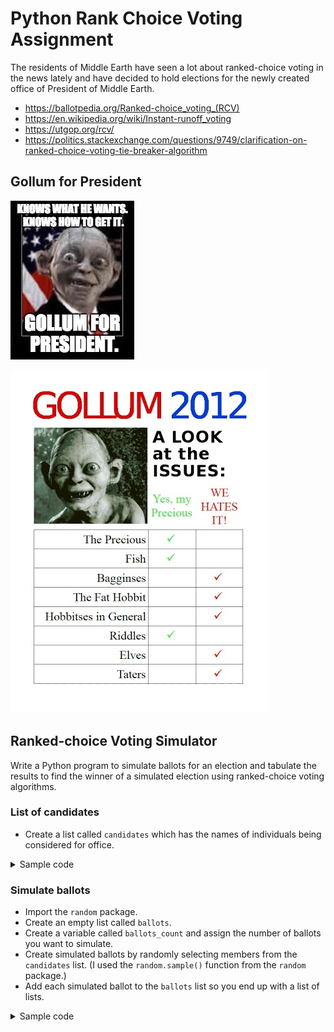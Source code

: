 # Python Rank Choice Voting Assignment

The residents of Middle Earth have seen a lot about ranked-choice voting in the news lately and have decided to hold elections for the newly created office of President of Middle Earth.

* https://ballotpedia.org/Ranked-choice_voting_(RCV)
* https://en.wikipedia.org/wiki/Instant-runoff_voting
* https://utgop.org/rcv/
* https://politics.stackexchange.com/questions/9749/clarification-on-ranked-choice-voting-tie-breaker-algorithm

## Gollum for President

![Gollum for President Issues](/images/GollumPresident1.jpg)

![Gollum for President Issues](/images/GollumPresidentIssues.jpg)

## Ranked-choice Voting Simulator

Write a Python program to simulate ballots for an election and tabulate the results to find the winner of a simulated election using ranked-choice voting algorithms.


### List of candidates

* Create a list called `candidates` which has the names of individuals being considered for office.

<details>
  <summary>Sample code</summary>
  
  ```Python
  candidates = ['Aragorn','Arwen','Bilbo','Elrond','Faramir','Frodo','Gandalf','Gimli','Gollum', 'Legolas','Saruman']
  ```
  
</details>


### Simulate ballots

* Import the `random` package.
* Create an empty list called `ballots`.
* Create a variable called `ballots_count` and assign the number of ballots you want to simulate.
* Create simulated ballots by randomly selecting members from the `candidates` list. (I used the `random.sample()` function from the `random` package.) 
* Add each simulated ballot to the `ballots` list so you end up with a list of lists.

<details>
  <summary>Sample code</summary>
  
```Python
import random

ballots = []
ballots_count = 20

for i in range (0,ballots_count):
    random_number = random.randint(1, len(candidates))
    ballots.append(random.sample(candidates,random_number))
```
  
</details>
